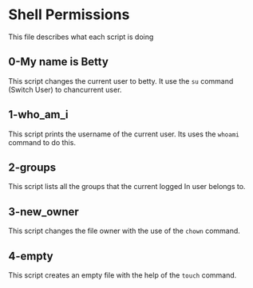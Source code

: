 # Shell Permissions
This file describes what each script is doing

## 0-My name is Betty
This script changes the current user to betty. It use the `su` command (Switch User) to chancurrent user.

## 1-who_am_i
This script prints the username of the current user. Its uses the `whoami` command to do this.

## 2-groups
This script lists all the groups that the current logged In user belongs to.

## 3-new_owner
This script changes the file owner with the use of the `chown` command.

## 4-empty
This script creates an empty file with the help of the `touch` command.
